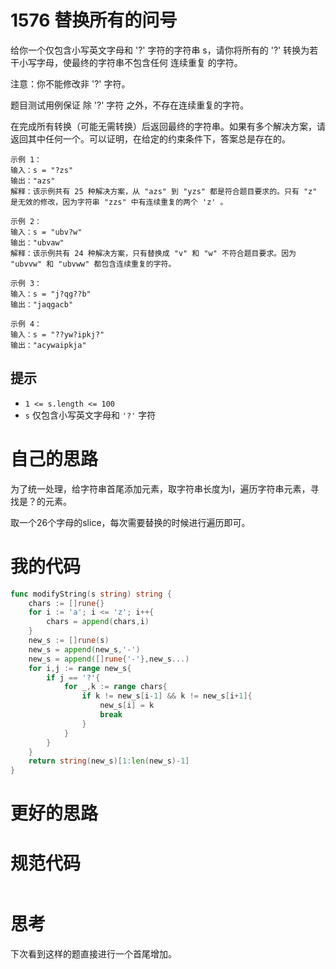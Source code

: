 # 1576 替换所有的问号

给你一个仅包含小写英文字母和 '?' 字符的字符串 s，请你将所有的 '?' 转换为若干小写字母，使最终的字符串不包含任何 连续重复 的字符。

注意：你不能修改非 '?' 字符。

题目测试用例保证 除 '?' 字符 之外，不存在连续重复的字符。

在完成所有转换（可能无需转换）后返回最终的字符串。如果有多个解决方案，请返回其中任何一个。可以证明，在给定的约束条件下，答案总是存在的。

```
示例 1：
输入：s = "?zs"
输出："azs"
解释：该示例共有 25 种解决方案，从 "azs" 到 "yzs" 都是符合题目要求的。只有 "z" 是无效的修改，因为字符串 "zzs" 中有连续重复的两个 'z' 。

示例 2：
输入：s = "ubv?w"
输出："ubvaw"
解释：该示例共有 24 种解决方案，只有替换成 "v" 和 "w" 不符合题目要求。因为 "ubvvw" 和 "ubvww" 都包含连续重复的字符。

示例 3：
输入：s = "j?qg??b"
输出："jaqgacb"

示例 4：
输入：s = "??yw?ipkj?"
输出："acywaipkja"
```

## 提示

- `1 <= s.length <= 100`
- `s` 仅包含小写英文字母和 `'?'` 字符

# 自己的思路

为了统一处理，给字符串首尾添加元素，取字符串长度为l，遍历字符串元素，寻找是？的元素。

取一个26个字母的slice，每次需要替换的时候进行遍历即可。

# 我的代码

```go
func modifyString(s string) string {
    chars := []rune{}
    for i := 'a'; i <= 'z'; i++{
        chars = append(chars,i)
    }
    new_s := []rune(s)
    new_s = append(new_s,'-')
    new_s = append([]rune{'-'},new_s...)
    for i,j := range new_s{
        if j == '?'{
            for _,k := range chars{
                if k != new_s[i-1] && k != new_s[i+1]{
                    new_s[i] = k
                    break
                }
            }
        }
    }
    return string(new_s)[1:len(new_s)-1]
}
```

# 更好的思路



# 规范代码

```go

```

# 思考

下次看到这样的题直接进行一个首尾增加。

